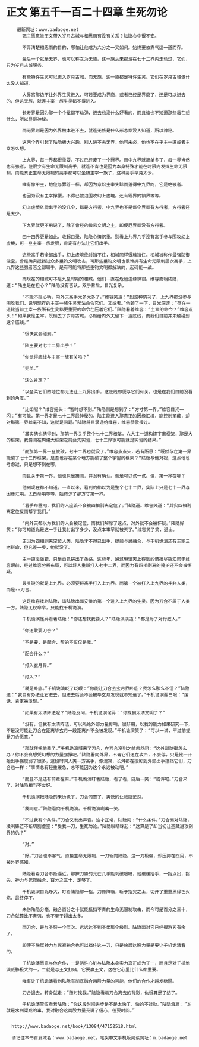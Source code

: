 # 正文 第五千一百二十四章 生死勿论
        最新网址：www.badaoge.net
          死主愿意被王文带入岁月古城与相思雨有没有关系？陆隐心中很不安。
      
          不弄清楚相思雨的目的，哪怕让他成为六分之一又如何。始终要依靠气运一道而存。
      
          最后一个就是无界，也可以称之为无族。这一族从来都没在七十二界内走动过，它们，只为岁月古城服务。
      
          有些特许生灵可以进入岁月古城，而无族，这一族都是特许生灵。它们在岁月古城做什么没人知道。
      
          大界宫那边不让外界生灵进入，可若要成为界商，或者已经是界商了，还是可以进去的，但这无族，就连主宰一族生灵都不得进入。
      
          长寿界是因为那一个个鼋都不动弹，进去也没什么好看的，而且谁也不知道那些鼋在想什么，所以显得神秘。
      
          而无界则是因为外界根本进不去，就连无族是什么形态都没人知道，所以神秘。
      
          这两个界引起了陆隐极大兴趣。别人进不去无界，他可未必，他也不在乎主一道或者主宰怎么想。
      
          上九界，每一界都很重要，不过已经废了一个罪界。而中九界就简单多了，每一界当然也有强者，但很少有生命无限制高手，就连不青也是因为本身特殊才能在时限内发挥生命无限制，而能真正生命无限制的高手都可以坐镇主宰一族了，这种高手毕竟太少。
      
          唯有像甲主，地位与罪苍一样，却因为意识主宰失踪而落得中九界的，它是绝强者。
      
          也因为没有主宰撑腰，不得已被迫围攻幻上虚境。还有霸界的镇界等等。
      
          幻上虚境外能出手的没几个，都是方行者。中九界也不是每个界都有方行者，方行者还是太少。
      
          下九界就更不用说了，除了曾经的微云文明之主，即便厄界都没有方行者。
      
          四十四界更是如此。收起目录，陆隐心情沉重。别看上九界几乎没有高手参与围攻幻上虚境，可一旦主宰一族发狠，肯定有办法让它们出手。
      
          这些高手若全部出手，幻上虚境绝对挡不住，相城同样很难挡住。相城被称作最强防御浊宝，曾经确实抵挡过众多垂钓文明攻击，可那些垂钓文明也很难拥有生命无限制层次高手，上九界这些强者若全部联手，是有可能将那些垂钓文明都解决的，起码能一战。
      
          而现在的相城可不是九垒时期的相城。他们一直在危险边缘徘徊。维容面朝陆隐，道：“陆主是在担心？”陆隐没有否认，双手背后，目光复杂，
      
          “不能不担心呐，内外天高手太多太多了。”维容笑道：“到这种情况了，上九界都没参与围攻我们，说明现存的主宰一族生灵无法命令它们。又或者。”他顿了一下，目光深邃：“存在一道比当前主宰一族所有生灵都更重要的命令在压着它们。”陆隐看着维容：“主宰的命令？”维容点头：“如果我是主宰，既然去了岁月古城，必然给内外天留下一道底线，而我们目前并未触碰到这个底线。”
      
          “很快就会碰到。”
      
          “陆主要对七十二界出手？”
      
          “你觉得底线与主宰一族有关吗？”
      
          “无关。”
      
          “这么肯定？”
      
          “以圣柔它们的地位都无法让上九界出手，这底线即便与它们有关，也是在我们目前没看到的角度。”
      
          “比如呢？”维容摇头：“暂时想不到。”陆隐倒是想到了：“方寸第一界。”维容目光一闪：“有可能，第一界才是七十二界最神秘的，陆主能进入那真正的因缘汇境，能控制圣藏，却对那第一界丝毫不知，这就是问题。”陆隐将目录递给维容，维容恭敬接过。
      
          “其实猜也猜得到，那第一界关乎整个七十二界根基。六大主一道构建宇宙框架，那是大的框架，我猜测在构建大框架之前会先实验，七十二界很可能就是实验的结果。”
      
          “而那第一界一旦被破，七十二界也就没了。”维容点点头，若有所思：“既然存在第一界能破了七十二界框架，是否也存在某个地方能破了整个宇宙的框架？”陆隐与他对视，这点他也考虑过，只是想不到在哪。
      
          而且关于第一界，他也只是猜测，并没有确认。倒是可以试一试。但，第一界在哪？
      
          他到现在都不知道。一直以来，看到的都以为是整个七十二界，实际上只是七十一界与因缘汇境，太白命境等等，始终少了那方寸第一界。
      
          “着手布置吧，我们的人应该不会被四相剥离定位了。”陆隐道。维容笑道：“其实四相剥离定位反而帮了我们。”
      
          “内外天都以为我们的人会被定位，而我们解除了这点，对外就不会被怀疑。”陆隐好笑：“你可知道光是这一手让我付出了多少，没点本事早就被灭了。”维容笑了笑，退出。
      
          正因为四相剥离定位人类，陆隐才不得已出手，提前与晨融合，与千机诡演还有王家三老拼命，但凡差一步，他就没了。
      
          主一道没做错，只是自己拼出了条路。这些年，通过琳琅天上得到的情报尽数汇聚于维容眼前，经过维容分析布局，可以将人重新打入七十二界，而因为有四相剥离的掩护还不会被怀疑。
      
          最关键的就是上九界。必须要将高手打入上九界。而第一个被打入上九界的并非人类，而是--刀合。
      
          这是维容找到陆隐，请陆隐出面安排的第一个进入上九界的生灵。因为刀合不属于人类一方，陆隐无权命令，只能找千机诡演。
      
          千机诡演怪异看着陆隐：“你还想找我要人？”陆隐淡淡道：“都是为了对付敌人。”
      
          “你还敢要刀合？”
      
          “不是要，是配合，帮的不仅仅是我。”
      
          “配合什么？”
      
          “打入玄月界。”
      
          “打入？”
      
          “就是卧底。”千机诡演眨了眨眼：“你能让刀合去玄月界卧底？我怎么那么不信？”陆隐道：“我自有办法让它进去，但进去后会不会被毕玄月发现就不知道了。”千机诡演翻白眼：“废话，肯定被发现。”
      
          “如果有太清阵法呢？”陆隐反问。千机诡演诧异：“你找到太清文明了？”
      
          “没有，但我有太清阵法，可以隔绝外部力量影响，很好用，以我的能力如果研究一下，不是没可能让刀合在距离毕玄月一段距离外不会被发现。”千机诡演笑了：“可以一试，不过前提是刀合愿意。”
      
          “那就拜托前辈了。”千机诡演喊来了刀合，在刀合没到之前忽然问：“这外部防御怎么办？你不会真想凭幻想的力量强撑吧。”陆隐看向外界，不青它们还在攻击，不会停，只是比一开始出手强度弱了很多，这段时间人类一方高手，像混寂，长舛都在投影到外部出手抵挡它们，刀合也一样：“事情总有轻重缓急，总不能因为这个永远被动吧。”
      
          “而且不是还有前辈在嘛。”千机诡演盯着陆隐，看了看，随后一笑：“或许吧。”刀合来了，对陆隐相当不友好。
      
          千机诡演把陆隐的来历说了，刀合同意了，爽快的让陆隐茫然。
      
          “我同意。”陆隐看向千机诡演。千机诡演咧嘴一笑。
      
          “不过我有个条件。”刀合又发出声音。这才正常，陆隐问：“什么条件。”刀合面对陆隐，凌冽锋芒不断切割虚空：“受我一刀，生死勿论。”陆隐眼睛眯起：“这算是了却当初让圣藏进攻刽界的仇？”
      
          “对。”
      
          “好。”刀合也不客气，直接生命无限制，一刀斩向陆隐。这一刀极强，却压抑在四周，不被外界感知。
      
          陆隐看着刀合不断逼近，那抹刀锋的光芒几乎能刺破眼睛，他缓缓抬手，一指点出，指尖，神力与死寂融合，百分之三十，足够了。
      
          千机诡演目光睁大，盯着陆隐那一指。刀锋降临，斩于指尖之上，切开了重重黑绿色火焰，最终停下。
      
          未伤陆隐分毫。融合百分之十就能抵挡不青的生命无限制攻击，而今可是百分之三十，刀合就算比不青强，也不至于超出太多。
      
          而刀合，是与圣暨一个层次。远远达不到圣柔那个级别。陆隐面对它已经很游刃有余了。
      
          即便不施展神力与死寂融合也可以挡住这一刀，只是施展这股力量是要让千机诡演看的。
      
          千机诡演愿意与他合作，一是活性心脏与陆隐本身实力真正成为了一，而且是对千机诡演威胁极大的一，二就是与王文打赌，它要赢王文，这在它心里比什么都重要。
      
          唯有让千机诡演看到陆隐有彻底融合两股力量的可能，他们的合作才越发稳固。
      
          刀合退去，转身就走：“随时找我。”陆隐看着刀合离去的背影，仇恨算是了结了。
      
          千机诡演赞叹看着陆隐：“你这段时间进步是不是太快了，快的不对劲。”陆隐耸肩：“本就是水到渠成的事，我对融合这两股力量充满了信心，但要时间。”
      
      
      http://www.badaoge.net/book/13084/47152518.html
      
      请记住本书首发域名：www.badaoge.net。笔尖中文手机版阅读网址：m.badaoge.net